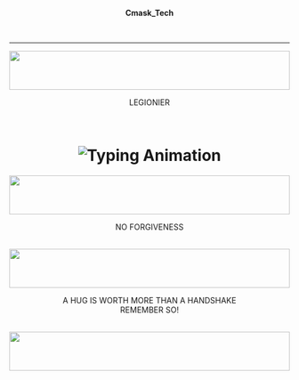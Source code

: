 <b><p align="center">Cmask_Tech</p></b>
<br>
<hr>
<img src="https://i.imgur.com/dBaSKWF.gif" height="70" width="100%">
<p align="center">LEGIONIER</p></b>
<br>

<h1 align="center">
<img src="https://readme.typing-svg.herokuapp.com?
font=Fira+Code&size=25&duration=3000&color=00FF00&background=000000&center=true&vCenter=true&width=600&lines=💀+C+Mask+tech;👽Top+legioneir+king; 👹+Prefer+a+hug+than+handshake; 🤕Forgiveness+is+for+the+weak😤; 😂+😂+Respect+cmask; Gatcha+was+just+kidding+😂+🙃+😂+🙃+😂" alt="Typing Animation">
</h1>


<img src="https://i.imgur.com/dBaSKWF.gif" height="70" width="100%">
<p align="center">NO FORGIVENESS</p></b>
<br>

<img src="https://i.imgur.com/dBaSKWF.gif" height="70" width="100%">
<p align="center">A HUG IS WORTH MORE THAN A HANDSHAKE <br> REMEMBER SO!</p></b>
<br>

<img src="https://i.imgur.com/dBaSKWF.gif" height="70" width="100%">


<p align="center">
<a href="wa.me/254750735511>find me
</a>
</p>
